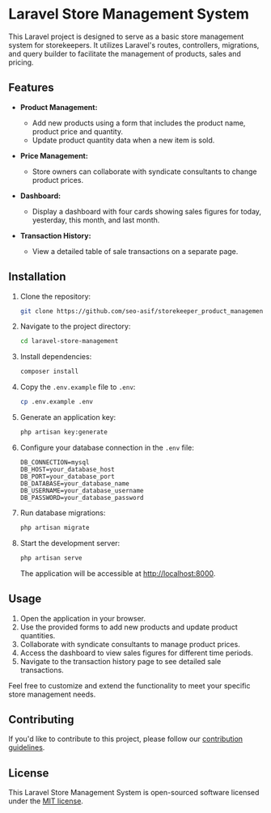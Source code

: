 # Laravel Store Management System

This Laravel project is designed to serve as a basic store management system for storekeepers. It utilizes Laravel's routes, controllers, migrations, and query builder to facilitate the management of products, sales and pricing.

## Features

- **Product Management:**
  - Add new products using a form that includes the product name, product price and quantity.
  - Update product quantity data when a new item is sold.

- **Price Management:**
  - Store owners can collaborate with syndicate consultants to change product prices.

- **Dashboard:**
  - Display a dashboard with four cards showing sales figures for today, yesterday, this month, and last month.

- **Transaction History:**
  - View a detailed table of sale transactions on a separate page.

## Installation

1. Clone the repository:

   ```bash
   git clone https://github.com/seo-asif/storekeeper_product_management.git
   ```

2. Navigate to the project directory:

   ```bash
   cd laravel-store-management
   ```

3. Install dependencies:

   ```bash
   composer install
   ```

4. Copy the `.env.example` file to `.env`:

   ```bash
   cp .env.example .env
   ```

5. Generate an application key:

   ```bash
   php artisan key:generate
   ```

6. Configure your database connection in the `.env` file:

   ```env
   DB_CONNECTION=mysql
   DB_HOST=your_database_host
   DB_PORT=your_database_port
   DB_DATABASE=your_database_name
   DB_USERNAME=your_database_username
   DB_PASSWORD=your_database_password
   ```

7. Run database migrations:

   ```bash
   php artisan migrate
   ```

8. Start the development server:

   ```bash
   php artisan serve
   ```

   The application will be accessible at [http://localhost:8000](http://localhost:8000).

## Usage

1. Open the application in your browser.
2. Use the provided forms to add new products and update product quantities.
3. Collaborate with syndicate consultants to manage product prices.
4. Access the dashboard to view sales figures for different time periods.
5. Navigate to the transaction history page to see detailed sale transactions.

Feel free to customize and extend the functionality to meet your specific store management needs.

## Contributing

If you'd like to contribute to this project, please follow our [contribution guidelines](CONTRIBUTING.md).

## License

This Laravel Store Management System is open-sourced software licensed under the [MIT license](LICENSE).

